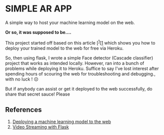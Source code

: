 # SIMPLE AR APP
A simple way to host your machine learning model on the web.

**Or so, it was supposed to be....**

This project started off based on this article [<sup>[1]</sup>][1] which shows you how to deploy your trained model to the web for free via Heroku. 

So, then using flask, I wrote a simple Face detector (Cascade classifier) project that works as intended locally. However, ran into a bunch of problems while deploying it to Heroku. Suffice to say I've lost interest after spending hours of scouring the web for troubleshooting and debugging., with no luck ! :frowning_face:

But if anybody can assist or get it deployed to the web successfully, do share that secret sauce!
Please

## References
1. [Deploying a machine learning model to the web][1]
2. [Video Streaming with Flask][2]

[1]:https://blog.cambridgespark.com/deploying-a-machine-learning-model-to-the-web-725688b851c7
[2]: https://blog.miguelgrinberg.com/post/video-streaming-with-flask/page/7